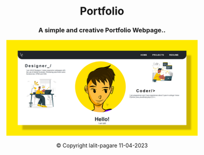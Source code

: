 <h1 align="center">Portfolio</h1>
<h3 align="center">A simple and creative Portfolio Webpage..</h3>
<img src="background.png">
<p align="center">&copy; Copyright lalit-pagare 11-04-2023</p>
<link href="https://lalit-pagare.github.io/Portfolio.github.io/">
